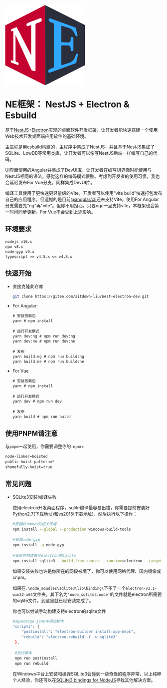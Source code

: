 <img src="logo-ne.png" width="256" height="256" div align="center" />

# NE框架： NestJS + Electron  & Esbuild 

基于[NestJS](https://nestjs.com/)+[Electron](https://www.electronjs.org/)实现的桌面软件开发框架，让开发者能快速搭建一个使用Web技术开发桌面端应用软件的基础环境。

主进程是用esbuild构建的，主程序中集成了NestJS，并且基于NestJS集成了SQLite、LowDB等常用类库，让开发者可以像写NestJS后端一样编写自己的代码。

UI界面使用的Angular并集成了DevUI库，让开发者在编写UI界面时能使用与NestJS相同的语法，感觉这样的编码模式很酷。考虑到开发者的使用习惯，我也会延迟发布For Vue分支，同样集成DevUI库。

编译工具使用了更快速更轻量级的Vite，开发者可以使用“vite build”快速打包发布自己的应用程序。但遗憾的是目前[@angular/cli](https://github.com/angular/angular-cli.git)还未支持Vite，使用For Angular分支需要先"ng"再"vite"。但你不用担心，只要ngc一旦支持vite，本框架也会第一时间同步更新。For Vue不会受到上述影响。

## 环境要求

```basic
nodejs v16.x
npm v8.x
node-gyp v9.x
typescript >= v4.5.x <= v4.8.x
```



## 快速开始

- 直接克隆此仓库

  ```bash
  git clone https://gitee.com/sitdown-liu/nest-electron-dev.git
  ```

  

- For Angular: 
  
  ```basic
  # 安装依赖包
  yarn # npm install
  
  # 运行开发模式
  yarn dev:ng # npm run dev:ng
  yarn dev:ne # npm run dev:ne
  
  # 发布
  yarn build:ng # npm run build:ng
  yarn build:ne # npm run build:ne
  ```
  
- For Vue
  
  ```basic
  # 安装依赖包
  yarn # npm install
  
  # 运行开发模式
  yarn dev # npm run dev
  
  # 发布
  yarn build # npm run build
  ```

## 使用PNPM请注意

与`pnpm`一起使用，你需要调整你的`.npmrc`

```bash
node-linker=hoisted
public-hoist-pattern=*
shamefully-hoist=true
```

## 常见问题

- SQLite3安装/编译失败

  使用electron开发桌面程序，sqlite编译最容易出错，你需要提前安装好Python2.7([下载地址](https://www.python.org/downloads/))和vs2015([下载地址](https://visualstudio.microsoft.com/zh-hans/downloads/))，然后执行以下操作：
  
  ```bash
  #安装Windows的相关环境
  npm install --global --production windows-build-tools
  
  #安装node-gyp
  npm install -g node-gyp
  
  #安装并构建兼容electron的sqlite
  npm install sqlite3 --build-from-source --runtime=electron --target=21.1.0 --dist-url=https://electronjs.org/headers
  ```
  
  如果安装失败也许是你所在的网段被墙了，你可以使用网络代理、国内镜像或cnpm。
  
  如果在`.\node_moudles\sqlite3\lib\binding\`下多了一个`electron-v3.1-win32-x64`文件夹，其下名为`‘node_sqlite3.node’`的文件就是electron所需要的sqlite文件，到这里就已经安装完成了。
  
  你也可以尝试手动构建支持electron的sqlite文件
  
  ```bash
  #在package.json中添加脚本
  "scripts": {
      "postinstall": "electron-builder install-app-deps",
      "rebuild": "electron-rebuild -f -w sqlite3"
   },
   
   #执行脚本
   npm run postinstall
   npm run rebuild
  ```
  
  在Windows平台上安装和编译SQLite3会碰到一些奇怪的程序异常，以上纯粹个人经验，你还可以在[SQLite3 bindings for NodeJS](https://github.com/TryGhost/node-sqlite3)寻找其他解决方案。

